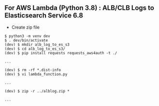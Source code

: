 ## For AWS Lambda (Python 3.8) : ALB/CLB Logs to Elasticsearch Service 6.8

- Create zip file

```sh:create_zip_file
$ python3 -m venv dev
$ . dev/bin/activate
(dev) $ mkdir alb_log_to_es_s3
(dev) $ cd alb_log_to_es_s3/
(dev) $ pip install requests requests_aws4auth -t ./

...

(dev) $ rm -rf *.dist-info
(dev) $ vi lambda_function.py

...

(dev) $ zip -r ../alblog.zip *

...
```
